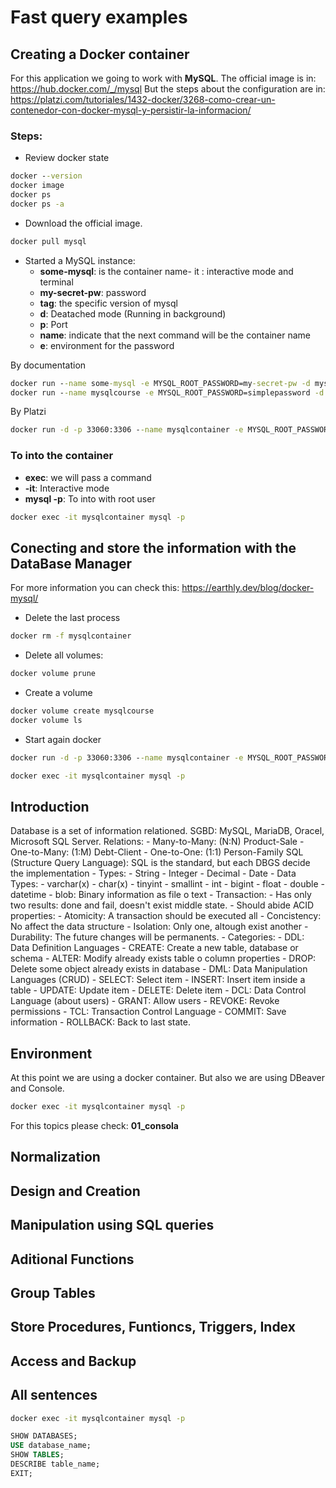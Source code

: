 # Fast query examples

## Creating a Docker container

For this application we going to work with **MySQL**. The official image is in: https://hub.docker.com/_/mysql
But the steps about the configuration are in: https://platzi.com/tutoriales/1432-docker/3268-como-crear-un-contenedor-con-docker-mysql-y-persistir-la-informacion/

### Steps:

- Review docker state

```cmd
docker --version
docker image
docker ps
docker ps -a
```

- Download the official image.

```cmd
docker pull mysql
```

- Started a MySQL instance:
    - **some-mysql**: is the container name- it : interactive mode and terminal
    - **my-secret-pw**: password
    - **tag**: the specific version of mysql
    - **d**: Deatached mode (Running in background)
    - **p**: Port 
    - **name**: indicate that the next command will be the container name
    - **e**: environment for the password

By documentation
```cmd
docker run --name some-mysql -e MYSQL_ROOT_PASSWORD=my-secret-pw -d mysql:tag
docker run --name mysqlcourse -e MYSQL_ROOT_PASSWORD=simplepassword -d mysql:latest
```

By Platzi
```cmd
docker run -d -p 33060:3306 --name mysqlcontainer -e MYSQL_ROOT_PASSWORD=simplepassword mysql:latest
```

### To into the container

- **exec**: we will pass a command
- **-it**: Interactive mode
- **mysql -p**: To into with root user

```cmd
docker exec -it mysqlcontainer mysql -p
```

## Conecting and store the information with the DataBase Manager

For more information you can check this: https://earthly.dev/blog/docker-mysql/

- Delete the last process
```cmd
docker rm -f mysqlcontainer
```

- Delete all volumes:
```cmd
docker volume prune
```

- Create a volume
```cmd
docker volume create mysqlcourse
docker volume ls
```

- Start again docker 
```cmd
docker run -d -p 33060:3306 --name mysqlcontainer -e MYSQL_ROOT_PASSWORD=simplepassword -v mysqlcourse=/var/lib/mysql mysql:latest
```

```cmd
docker exec -it mysqlcontainer mysql -p
```

## Introduction

Database is a set of information relationed.
SGBD: MySQL, MariaDB, Oracel, Microsoft SQL Server.
Relations:
    - Many-to-Many: (N:N) Product-Sale
    - One-to-Many: (1:M) Debt-Client
    - One-to-One: (1:1) Person-Family
SQL (Structure Query Language): SQL is the standard, but each DBGS decide the implementation
    - Types:
        - String
        - Integer
        - Decimal
        - Date
    - Data Types:
        - varchar(x)
        - char(x)
        - tinyint
        - smallint
        - int
        - bigint
        - float
        - double
        - datetime
        - blob: Binary information as file o text
    - Transaction:
        - Has only two results: done and fail, doesn't exist middle state.
        - Should abide ACID properties:
            - Atomicity: A transaction should be executed all
            - Concistency: No affect the data structure
            - Isolation: Only one, altough exist another
            - Durability: The future changes will be permanents.
    - Categories:
        - DDL: Data Definition Languages 
            - CREATE: Create a new table, database or schema
            - ALTER: Modify already exists table o column properties
            - DROP: Delete some object already exists in database
        - DML: Data Manipulation Languages (CRUD)
            - SELECT: Select item 
            - INSERT: Insert item inside a table
            - UPDATE: Update item
            - DELETE: Delete item
        - DCL: Data Control Language (about users)
            - GRANT: Allow users
            - REVOKE: Revoke permissions
        - TCL: Transaction Control Language
            - COMMIT: Save information
            - ROLLBACK: Back to last state.

## Environment

At this point we are using a docker container. But also we are using DBeaver and Console. 

```cmd
docker exec -it mysqlcontainer mysql -p
```

For this topics please check: **01_consola**

## Normalization


## Design and Creation


## Manipulation using SQL queries


## Aditional Functions


## Group Tables


## Store Procedures, Funtioncs, Triggers, Index


## Access and Backup


## All sentences

```cmd
docker exec -it mysqlcontainer mysql -p
```

```sql
SHOW DATABASES;
USE database_name;
SHOW TABLES;
DESCRIBE table_name;
EXIT;
``` 

```sql
```

```sql
```

```sql
```

```sql
```


